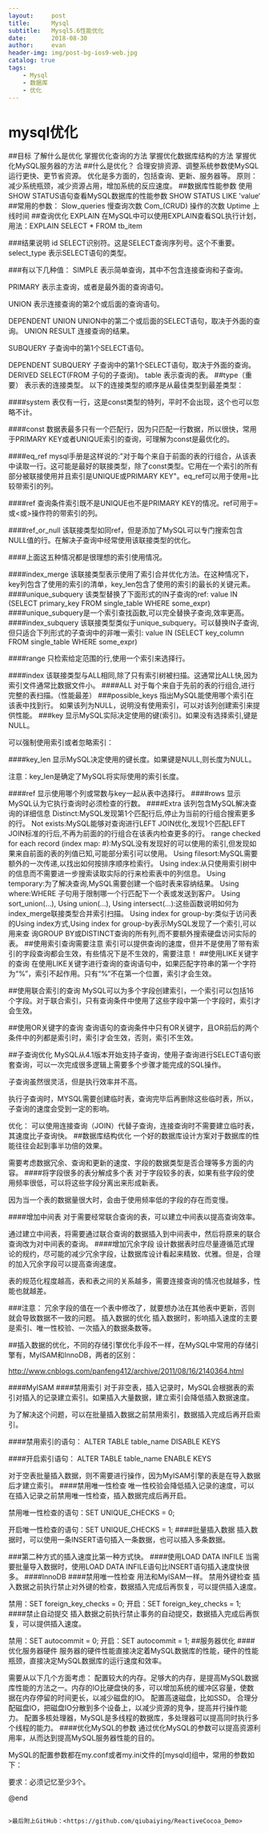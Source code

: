 ```yaml
---
layout:     post
title:      Mysql
subtitle:   Mysql5.6性能优化
date:       2018-08-30
author:     evan
header-img: img/post-bg-ios9-web.jpg
catalog: true
tags:
    - Mysql
    - 数据库
    - 优化
---
```

# mysql优化





##目标
了解什么是优化
掌握优化查询的方法
掌握优化数据库结构的方法
掌握优化MySQL服务器的方法
##什么是优化？
合理安排资源、调整系统参数使MySQL运行更快、更节省资源。
优化是多方面的，包括查询、更新、服务器等。
原则：减少系统瓶颈，减少资源占用，增加系统的反应速度。
##数据库性能参数
使用SHOW STATUS语句查看MySQL数据库的性能参数
SHOW STATUS LIKE 'value‘
##常用的参数：
Slow_queries  慢查询次数
Com_(CRUD) 操作的次数
Uptime  上线时间
##查询优化
EXPLAIN
在MySQL中可以使用EXPLAIN查看SQL执行计划，用法：EXPLAIN SELECT * FROM tb_item


###结果说明
id
SELECT识别符。这是SELECT查询序列号。这个不重要。
select_type
表示SELECT语句的类型。

###有以下几种值：
SIMPLE
表示简单查询，其中不包含连接查询和子查询。

PRIMARY
表示主查询，或者是最外面的查询语句。


UNION
表示连接查询的第2个或后面的查询语句。

DEPENDENT UNION
UNION中的第二个或后面的SELECT语句，取决于外面的查询。
UNION RESULT
连接查询的结果。

SUBQUERY
子查询中的第1个SELECT语句。

DEPENDENT SUBQUERY
子查询中的第1个SELECT语句，取决于外面的查询。
DERIVED
SELECT(FROM 子句的子查询)。
table
表示查询的表。
##type（重要）
表示表的连接类型。
以下的连接类型的顺序是从最佳类型到最差类型：

####system
表仅有一行，这是const类型的特列，平时不会出现，这个也可以忽略不计。

####const
数据表最多只有一个匹配行，因为只匹配一行数据，所以很快，常用于PRIMARY KEY或者UNIQUE索引的查询，可理解为const是最优化的。


####eq_ref
mysql手册是这样说的:"对于每个来自于前面的表的行组合，从该表中读取一行。这可能是最好的联接类型，除了const类型。它用在一个索引的所有部分被联接使用并且索引是UNIQUE或PRIMARY KEY"。eq_ref可以用于使用=比较带索引的列。


####ref
查询条件索引既不是UNIQUE也不是PRIMARY KEY的情况。ref可用于=或<或>操作符的带索引的列。

####ref_or_null
该联接类型如同ref，但是添加了MySQL可以专门搜索包含NULL值的行。在解决子查询中经常使用该联接类型的优化。

####上面这五种情况都是很理想的索引使用情况。

####index_merge
该联接类型表示使用了索引合并优化方法。在这种情况下，key列包含了使用的索引的清单，key_len包含了使用的索引的最长的关键元素。
####unique_subquery
该类型替换了下面形式的IN子查询的ref: value IN (SELECT primary_key FROM single_table WHERE some_expr) 
####unique_subquery是一个索引查找函数,可以完全替换子查询,效率更高。
####index_subquery
该联接类型类似于unique_subquery。可以替换IN子查询,但只适合下列形式的子查询中的非唯一索引: value IN (SELECT key_column FROM single_table WHERE some_expr)

####range
只检索给定范围的行,使用一个索引来选择行。

####index
该联接类型与ALL相同,除了只有索引树被扫描。这通常比ALL快,因为索引文件通常比数据文件小。
####ALL
对于每个来自于先前的表的行组合,进行完整的表扫描。（性能最差）
###possible_keys
指出MySQL能使用哪个索引在该表中找到行。
如果该列为NULL，说明没有使用索引，可以对该列创建索引来提供性能。
###key
显示MySQL实际决定使用的键(索引)。如果没有选择索引,键是NULL。

可以强制使用索引或者忽略索引：


####key_len
显示MySQL决定使用的键长度。如果键是NULL,则长度为NULL。

注意：key_len是确定了MySQL将实际使用的索引长度。

####ref
显示使用哪个列或常数与key一起从表中选择行。
####rows
显示MySQL认为它执行查询时必须检查的行数。
####Extra
该列包含MySQL解决查询的详细信息
Distinct:MySQL发现第1个匹配行后,停止为当前的行组合搜索更多的行。
Not exists:MySQL能够对查询进行LEFT JOIN优化,发现1个匹配LEFT JOIN标准的行后,不再为前面的的行组合在该表内检查更多的行。
range checked for each record (index map: #):MySQL没有发现好的可以使用的索引,但发现如果来自前面的表的列值已知,可能部分索引可以使用。
Using filesort:MySQL需要额外的一次传递,以找出如何按排序顺序检索行。
Using index:从只使用索引树中的信息而不需要进一步搜索读取实际的行来检索表中的列信息。
Using temporary:为了解决查询,MySQL需要创建一个临时表来容纳结果。
Using where:WHERE 子句用于限制哪一个行匹配下一个表或发送到客户。
Using sort_union(...), Using union(...), Using intersect(...):这些函数说明如何为index_merge联接类型合并索引扫描。
Using index for group-by:类似于访问表的Using index方式,Using index for group-by表示MySQL发现了一个索引,可以用来查 询GROUP BY或DISTINCT查询的所有列,而不要额外搜索硬盘访问实际的表。
##使用索引查询需要注意
索引可以提供查询的速度，但并不是使用了带有索引的字段查询都会生效，有些情况下是不生效的，需要注意！
##使用LIKE关键字的查询
在使用LIKE关键字进行查询的查询语句中，如果匹配字符串的第一个字符为“%”，索引不起作用。只有“%”不在第一个位置，索引才会生效。




##使用联合索引的查询
MySQL可以为多个字段创建索引，一个索引可以包括16个字段。对于联合索引，只有查询条件中使用了这些字段中第一个字段时，索引才会生效。






##使用OR关键字的查询
查询语句的查询条件中只有OR关键字，且OR前后的两个条件中的列都是索引时，索引才会生效，否则，索引不生效。





##子查询优化
MySQL从4.1版本开始支持子查询，使用子查询进行SELECT语句嵌套查询，可以一次完成很多逻辑上需要多个步骤才能完成的SQL操作。

子查询虽然很灵活，但是执行效率并不高。

执行子查询时，MYSQL需要创建临时表，查询完毕后再删除这些临时表，所以，子查询的速度会受到一定的影响。

优化：
可以使用连接查询（JOIN）代替子查询，连接查询时不需要建立临时表，其速度比子查询快。
##数据库结构优化
一个好的数据库设计方案对于数据库的性能往往会起到事半功倍的效果。

需要考虑数据冗余、查询和更新的速度、字段的数据类型是否合理等多方面的内容。
####将字段很多的表分解成多个表
对于字段较多的表，如果有些字段的使用频率很低，可以将这些字段分离出来形成新表。

因为当一个表的数据量很大时，会由于使用频率低的字段的存在而变慢。

####增加中间表
对于需要经常联合查询的表，可以建立中间表以提高查询效率。

通过建立中间表，将需要通过联合查询的数据插入到中间表中，然后将原来的联合查询改为对中间表的查询。
####增加冗余字段
设计数据表时应尽量遵循范式理论的规约，尽可能的减少冗余字段，让数据库设计看起来精致、优雅。但是，合理的加入冗余字段可以提高查询速度。

表的规范化程度越高，表和表之间的关系越多，需要连接查询的情况也就越多，性能也就越差。

###注意：
冗余字段的值在一个表中修改了，就要想办法在其他表中更新，否则就会导致数据不一致的问题。
插入数据的优化
插入数据时，影响插入速度的主要是索引、唯一性校验、一次插入的数据条数等。

##插入数据的优化，不同的存储引擎优化手段不一样，在MySQL中常用的存储引擎有，MyISAM和InnoDB，两者的区别：

http://www.cnblogs.com/panfeng412/archive/2011/08/16/2140364.html


####MyISAM
####禁用索引
对于非空表，插入记录时，MySQL会根据表的索引对插入的记录建立索引。如果插入大量数据，建立索引会降低插入数据速度。

为了解决这个问题，可以在批量插入数据之前禁用索引，数据插入完成后再开启索引。

####禁用索引的语句：
ALTER TABLE table_name DISABLE KEYS

####开启索引语句：
ALTER TABLE table_name ENABLE KEYS

对于空表批量插入数据，则不需要进行操作，因为MyISAM引擎的表是在导入数据后才建立索引。
####禁用唯一性检查
唯一性校验会降低插入记录的速度，可以在插入记录之前禁用唯一性检查，插入数据完成后再开启。

禁用唯一性检查的语句：SET UNIQUE_CHECKS = 0;

开启唯一性检查的语句：SET UNIQUE_CHECKS = 1;
####批量插入数据
插入数据时，可以使用一条INSERT语句插入一条数据，也可以插入多条数据。





###第二种方式的插入速度比第一种方式快。
####使用LOAD DATA INFILE
当需要批量导入数据时，使用LOAD DATA INFILE语句比INSERT语句插入速度快很多。
####InnoDB
####禁用唯一性检查
用法和MyISAM一样。
禁用外键检查
插入数据之前执行禁止对外键的检查，数据插入完成后再恢复，可以提供插入速度。

禁用：SET foreign_key_checks = 0;
开启：SET foreign_key_checks = 1;
####禁止自动提交
插入数据之前执行禁止事务的自动提交，数据插入完成后再恢复，可以提供插入速度。

禁用：SET autocommit = 0;
开启：SET autocommit = 1;
##服务器优化
####优化服务器硬件
服务器的硬件性能直接决定着MySQL数据库的性能，硬件的性能瓶颈，直接决定MySQL数据库的运行速度和效率。

需要从以下几个方面考虑：
配置较大的内存。足够大的内存，是提高MySQL数据库性能的方法之一。内存的IO比硬盘快的多，可以增加系统的缓冲区容量，使数据在内存停留的时间更长，以减少磁盘的IO。
配置高速磁盘，比如SSD。
合理分配磁盘IO，把磁盘IO分散到多个设备上，以减少资源的竞争，提高并行操作能力。
配置多核处理器，MySQL是多线程的数据库，多处理器可以提高同时执行多个线程的能力。
####优化MySQL的参数
通过优化MySQL的参数可以提高资源利用率，从而达到提高MySQL服务器性能的目的。

MySQL的配置参数都在my.conf或者my.ini文件的[mysqld]组中，常用的参数如下：




要求：必须记忆至少3个。











@end

```

>最后附上GitHub：<https://github.com/qiubaiying/ReactiveCocoa_Demo>
